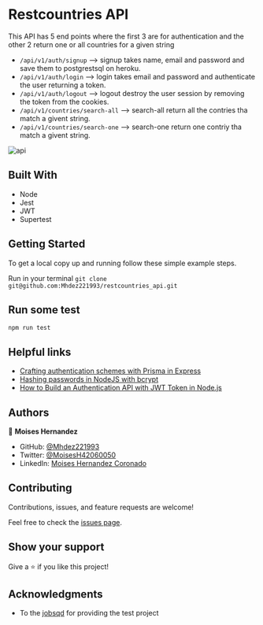 # Restcountries API

This API has 5 end points where the first 3 are for authentication and the other 2 return one or all countries for a given string

- `/api/v1/auth/signup` -->  signup takes name, email and password and save them to postgrestsql on heroku.
- `/api/v1/auth/login` -->  login takes email and password and authenticate the user returning a token.
- `/api/v1/auth/logout` -->  logout destroy the user session by removing the token from the cookies.
- `/api/v1/countries/search-all`  -->  search-all return all the contries tha match a givent string.
- `/api/v1/countries/search-one`  -->  search-one return one contriy tha match a givent string.

![api](https://user-images.githubusercontent.com/67757001/165146174-f64f71ca-e6ef-4bb5-8c06-8e278e40d495.jpg)

## Built With

- Node
- Jest
- JWT
- Supertest

## Getting Started

To get a local copy up and running follow these simple example steps.

Run in your terminal `git clone git@github.com:Mhdez221993/restcountries_api.git`

## Run some test

```
npm run test
```

## Helpful links

- [Crafting authentication schemes with Prisma in Express](https://blog.logrocket.com/crafting-authentication-schemes-with-prisma-in-express/)
- [Hashing passwords in NodeJS with bcrypt](https://sebhastian.com/bcrypt-node/)
- [How to Build an Authentication API with JWT Token in Node.js](https://www.section.io/engineering-education/how-to-build-authentication-api-with-jwt-token-in-nodejs/)

## Authors

👤 **Moises Hernandez**

- GitHub: [@Mhdez221993](https://github.com/Mhdez221993)
- Twitter: [@MoisesH42060050](https://twitter.com/MoisesH42060050)
- LinkedIn: [Moises Hernandez Coronado](https://www.linkedin.com/in/moises-hernandez-9bbb17145/)

## Contributing

Contributions, issues, and feature requests are welcome!

Feel free to check the [issues page](https://github.com/Mhdez221993/restcountries_api/issues).

## Show your support

Give a ⭐️ if you like this project!

## Acknowledgments

- To the [jobsqd](https://www.jobsqd.com/) for providing the test project

